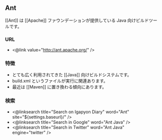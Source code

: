 ## Ant

[[Ant]] は [[Apache]] ファウンデーションが提供している Java 向けビルドツールです。

### URL

* <@link value="http://ant.apache.org/" />

### 特徴

* とても広く利用されてきた [[Java]] 向けビルドシステムです。
* build.xml というファイルが実行に関連あります。
* 最近は [[Maven]] に置き換わる傾向にあります。

### 検索

* <@linksearch title="Search on Igapyon Diary" word="Ant" site="${settings.baseurl}/" />
* <@linksearch title="Search in Google" word="Ant Java" />
* <@linksearch title="Search in Twitter" word="Ant Java" engine="twitter" />
